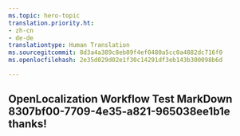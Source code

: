 ```yaml
---
ms.topic: hero-topic
translation.priority.ht:
- zh-cn
- de-de
translationtype: Human Translation
ms.sourcegitcommit: 8d3a4a389c8eb09f4ef0480a5cc0a4882dc716f0
ms.openlocfilehash: 2e35d029d02e1f30c14291df3eb143b300098b6d

---
```

## OpenLocalization Workflow Test MarkDown 8307bf00-7709-4e35-a821-965038ee1b1e thanks!



<!--HONumber=Aug16_HO1-->


